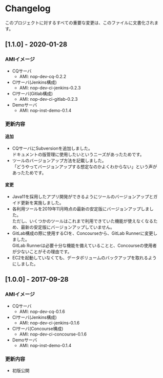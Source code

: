 # Changelog

このプロジェクトに対するすべての重要な変更は、このファイルに文書化されます。

## [1.1.0] - 2020-01-28
### AMIイメージ
- CQサーバ
  - AMI: nop-dev-cq-0.2.2
- CIサーバ(Jenkins構成)
  - AMI: nop-dev-ci-jenkins-0.2.3
- CIサーバ(Gitlab構成)
  - AMI: nop-dev-ci-gitlab-0.2.3
- Demoサーバ
  - AMI: nop-inst-demo-0.1.4

### 更新内容
#### 追加
- CQサーバにSubversionを追加しました。  
  ドキュメントの版管理に使用したいというニーズがあったためです。
- ツールのバージョンアップ方法を記載しました。  
  「どうやってバージョンアップする想定なのかよくわからない」という声があったためです。

#### 変更
- Java11を採用したアプリ開発ができるようにツールのバージョンアップとガイド更新を実施しました。
- 各利用ツールを2019年11月時点の最新の安定版にバージョンアップしました。  
  ただし、いくつかのツールはこれまで利用できていた機能が使えなくなるため、最新の安定版にバージョンアップしていません。
- GitLab構成の際に使用するCIを、Concourseから、GitLab Runnerに変更しました。  
  GitLab Runnerは必要十分な機能を備えていることと、Concourseの使用者が少ないことがその理由です。
- EC2を起動していなくても、データボリュームのバックアップを取れるようにしました。


## [1.0.0] - 2017-09-28
### AMIイメージ
- CQサーバ
  - AMI: nop-dev-cq-0.1.6
- CIサーバ(Jenkins構成)
  - AMI: nop-dev-ci-jenkins-0.1.6
- CIサーバ(Concourse構成)
  - AMI: nop-dev-ci-concourse-0.1.6
- Demoサーバ
  - AMI: nop-inst-demo-0.1.4

### 更新内容
- 初版公開
